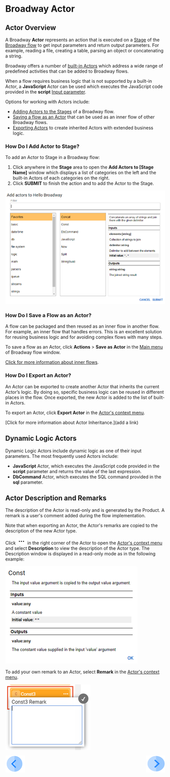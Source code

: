 # Broadway Actor

## Actor Overview

A Broadway  **Actor** represents an action that is executed on a [Stage](19_broadway_flow_stages.md) of the [Broadway flow](16_broadway_flow_overview.md) to get input parameters and return output parameters. For example, reading a file, creating a table, parsing an object or concatenating a string.

Broadway offers a number of [built-in Actors](04_built_in_actor_types.md) which address a wide range of predefined activities that can be added to Broadway flows. 

When a flow requires business logic that is not supported by a built-in Actor, a **JavaScript** Actor can be used which executes the JavaScript code provided in the **script** [Input parameter](/articles/99_Broadway/03_broadway_actor_window.md#data-input-parameters).

Options for working with Actors include:
- [Adding Actors to the Stages](03_broadway_actor.md#how-do-i-add-actor-to-stage) of a Broadway flow.
- [Saving a flow as an Actor](03_broadway_actor.md#how-do-i-save-flow-as-actor) that can be used as an inner flow of other Broadway flows.
- [Exporting Actors](03_broadway_actor.md#how-do-i-export-an-actor) to create inherited Actors with extended business logic.  

### How Do I Add Actor to Stage?

To add an Actor to Stage in a Broadway flow:
1.  Click anywhere in the **Stage** area to open the **Add Actors to [Stage Name]** window which displays a list of categories on the left and the built-in Actors of each categories on the right. 
2.  Click **SUBMIT** to finish the action and to add the Actor to the Stage.


![image](images/99_04_01_add_actor.PNG)

### How Do I Save a Flow as an Actor?
A flow can be packaged and then reused as an inner flow in another flow. For example, an inner flow that handles errors. This is an excellent solution for reusing business logic and for avoiding complex flows with many steps. 

To save a flow as an Actor, click **Actions** > **Save as Actor** in the [Main menu](18_broadway_flow_window.md#main-menu) of Broadway flow window.

[Click for more information about inner flows](22_broadway_flow_inner_flows.md). 

### How Do I Export an Actor?

An Actor can be exported to create another Actor that inherits the current Actor’s logic. By doing so, specific business logic can be reused in different places in the flow. Once exported, the new Actor is added to the list of built-in Actors.

To export an Actor, click **Export Actor** in the [Actor's context menu](18_broadway_flow_window.md#actors-context-menu).

[Click for more information about Actor Inheritance.](add a link) 

## Dynamic Logic Actors

Dynamic Logic Actors include dynamic logic as one of their input parameters. The most frequently used Actors include:

- **JavaScript** Actor, which executes the JavaScript code provided in the **script** parameter and returns the value of the last expression.
- **DbCommand** Actor, which executes the SQL command provided in the **sql** parameter.

## Actor Description and Remarks

The description of the Actor is read-only and is generated by the Product. A remark is a user's comment added during the flow implementation.

Note that when exporting an Actor, the Actor's remarks are copied to the description of the new Actor type.

Click ![image](images/99_19_dots.PNG) in the right corner of the Actor to open the [Actor's context menu](18_broadway_flow_window.md#actors-context-menu) and select **Description** to view the description of the Actor type. The Description window is displayed in a read-only mode as in the following example:

![image](images/99_03_actor_desc.PNG)

To add your own remark to an Actor, select **Remark** in the [Actor's context menu](18_broadway_flow_window.md#actors-context-menu).

![image](images/99_03_actor_remark.PNG)


[![Previous](/articles/images/Previous.png)](02_broadway_high_level_components.md)[<img align="right" width="60" height="54" src="/articles/images/Next.png">](03_broadway_actor_window.md)
